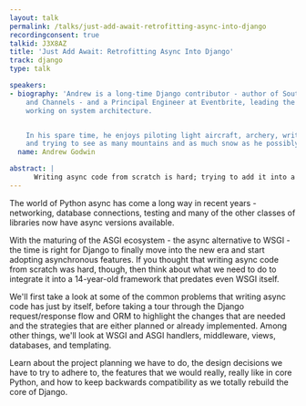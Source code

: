 ```yaml
---
layout: talk
permalink: /talks/just-add-await-retrofitting-async-into-django
recordingconsent: true
talkid: J3X8AZ
title: 'Just Add Await: Retrofitting Async Into Django'
track: django
type: talk

speakers:
- biography: 'Andrew is a long-time Django contributor - author of South, Django Migrations,
    and Channels - and a Principal Engineer at Eventbrite, leading the SRE team and
    working on system architecture.


    In his spare time, he enjoys piloting light aircraft, archery, writing video games,
    and trying to see as many mountains and as much snow as he possibly can.'
  name: Andrew Godwin

abstract: | 
      Writing async code from scratch is hard; trying to add it into a large, existing framework is harder. Learn about the problems we face trying to make Django async while maintaining backwards compatibility, as well as the problems maintaining hybrid sync-and-async Python codebases in general.
---
```


The world of Python async has come a long way in recent years - networking, database connections, testing and many of the other classes of libraries now have async versions available.

With the maturing of the ASGI ecosystem - the async alternative to WSGI - the time is right for Django to finally move into the new era and start adopting asynchronous features. If you thought that writing async code from scratch was hard, though, then think about what we need to do to integrate it into a 14-year-old framework that predates even WSGI itself.

We'll first take a look at some of the common problems that writing async code has just by itself, before taking a tour through the Django request/response flow and ORM to highlight the changes that are needed and the strategies that are either planned or already implemented. Among other things, we'll look at WSGI and ASGI handlers, middleware, views, databases, and templating. 

Learn about the project planning we have to do, the design decisions we have to try to adhere to, the features that we would really, really like in core Python, and how to keep backwards compatibility as we totally rebuild the core of Django.
